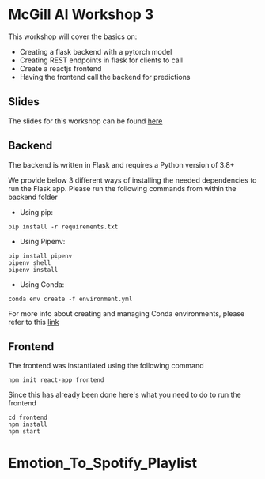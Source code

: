 # McGill AI Workshop 3

This workshop will cover the basics on:
- Creating a flask backend with a pytorch model
- Creating REST endpoints in flask for clients to call
- Create a reactjs frontend
- Having the frontend call the backend for predictions

## Slides
The slides for this workshop can be found [here](https://docs.google.com/presentation/d/1DkIez0tmL58wIh1P7Dr2Zb8r_wzbQIvlgxgOjs9U5HU/edit?usp=sharing)

## Backend

The backend is written in Flask and requires a Python version of 3.8+

We provide below 3 different ways of installing the needed dependencies to run the Flask app. Please run the following commands from within the backend folder

- Using pip:
```
pip install -r requirements.txt
```

- Using Pipenv:
```
pip install pipenv
pipenv shell
pipenv install
```

- Using Conda: 
```
conda env create -f environment.yml
```
For more info about creating and managing Conda environments, please refer to this [link](https://docs.conda.io/projects/conda/en/latest/user-guide/tasks/manage-environments.html)

## Frontend

The frontend was instantiated using the following command
```
npm init react-app frontend
```

Since this has already been done here's what you need to do to run the frontend

```
cd frontend 
npm install
npm start
```
# Emotion_To_Spotify_Playlist
